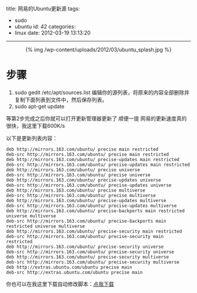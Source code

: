 title: 网易的Ubuntu更新源
tags:
  - sudo
  - ubuntu
id: 42
categories:
  - linux
date: 2012-03-19 13:13:20
---

<center>{% img /wp-content/uploads/2012/03/ubuntu_splash.jpg %}</center>

# 步骤

1. sudo gedit /etc/apt/sources.list
   编辑你的源列表，将原来的内容全部删除并复制下面列表到文件中，然后保存列表。
2. sudo apt-get update

等第2步完成之后你就可以打开更新管理器更新了
顺便一提 网易的更新速度真的很快，我这里下载600K/s

以下是更新列表内容：

    deb http://mirrors.163.com/ubuntu/ precise main restricted
    deb-src http://mirrors.163.com/ubuntu/ precise main restricted
    deb http://mirrors.163.com/ubuntu/ precise-updates main restricted
    deb-src http://mirrors.163.com/ubuntu/ precise-updates main restricted
    deb http://mirrors.163.com/ubuntu/ precise universe
    deb-src http://mirrors.163.com/ubuntu/ precise universe
    deb http://mirrors.163.com/ubuntu/ precise-updates universe
    deb-src http://mirrors.163.com/ubuntu/ precise-updates universe
    deb http://mirrors.163.com/ubuntu/ precise multiverse
    deb-src http://mirrors.163.com/ubuntu/ precise multiverse
    deb http://mirrors.163.com/ubuntu/ precise-updates multiverse
    deb-src http://mirrors.163.com/ubuntu/ precise-updates multiverse
    deb http://mirrors.163.com/ubuntu/ precise-backports main restricted universe multiverse
    deb-src http://mirrors.163.com/ubuntu/ precise-backports main restricted universe multiverse
    deb http://mirrors.163.com/ubuntu/ precise-security main restricted
    deb-src http://mirrors.163.com/ubuntu/ precise-security main restricted
    deb http://mirrors.163.com/ubuntu/ precise-security universe
    deb-src http://mirrors.163.com/ubuntu/ precise-security universe
    deb http://mirrors.163.com/ubuntu/ precise-security multiverse
    deb-src http://mirrors.163.com/ubuntu/ precise-security multiverse
    deb http://extras.ubuntu.com/ubuntu precise main
    deb-src http://extras.ubuntu.com/ubuntu precise main

你也可以在我这里下载自动修改脚本：[点我下载](/wp-content/uploads/2012/03/163source.7z)

